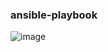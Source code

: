 ### ansible-playbook

![image](https://user-images.githubusercontent.com/67302707/196912308-e136b392-8ac1-4fa7-90c1-baaece57d8c0.png)



